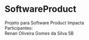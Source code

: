 # SoftwareProduct
Projeto para Software Product Impacta<br>
Participantes:<br>
Renan Oliveira Gomes da Silva 5B

